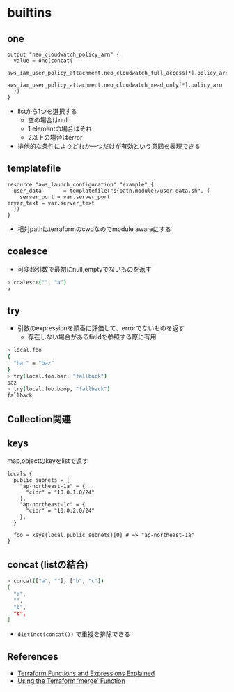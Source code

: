 # builtins

## one

```hcl
output "neo_cloudwatch_policy_arn" {
  value = one(concat(
    aws_iam_user_policy_attachment.neo_cloudwatch_full_access[*].policy_arn,
    aws_iam_user_policy_attachment.neo_cloudwatch_read_only[*].policy_arn
  ))
}
```

* listから1つを選択する
  * 空の場合はnull
  * 1 elementの場合はそれ
  * 2以上の場合はerror
* 排他的な条件によりどれか一つだけが有効という意図を表現できる


## templatefile

```hcl
resource "aws_launch_configuration" "example" {
  user_data       = templatefile("${path.module}/user-data.sh", {
    server_port = var.server_port
erver_text = var.server_text
  })
}
```

* 相対pathはterraformのcwdなのでmodule awareにする


## coalesce

* 可変超引数で最初にnull,emptyでないものを返す

```sh
> coalesce("", "a")
a
```

## try

* 引数のexpressionを順番に評価して、errorでないものを返す
  * 存在しない場合があるfieldを参照する際に有用

```sh
> local.foo
{
  "bar" = "baz"
}
> try(local.foo.bar, "fallback")
baz
> try(local.foo.boop, "fallback")
fallback
```

## Collection関連

## keys

map,objectのkeyをlistで返す

```hcl
locals {
  public_subnets = {
    "ap-northeast-1a" = {
      "cidr" = "10.0.1.0/24"
    },
    "ap-northeast-1c" = {
      "cidr" = "10.0.2.0/24"
    },
  }

  foo = keys(local.public_subnets)[0] # => "ap-northeast-1a"
}
```

## concat (listの結合) 

```sh
> concat(["a", ""], ["b", "c"])
[
  "a",
  "",
  "b",
  "c",
]
```

* `distinct(concat())` で重複を排除できる

## References

* [Terraform Functions and Expressions Explained](https://build5nines.com/terraform-functions-and-expressions-explained/?mkt_tok=ODQ1LVpMRi0xOTEAAAGVpBvNRfPKaPxmyZtKzvfZ7nkcbKwo8Brcwph0cfSOxsQUTsPgFjlluhMQxKhraSxc68A4YMKJp9jrkpeNI7GNOVUgKlCRvmloHcSZPnM45Sy3-1M)
* [Using the Terraform ‘merge’ Function](https://build5nines.com/using-the-terraform-merge-function/)
